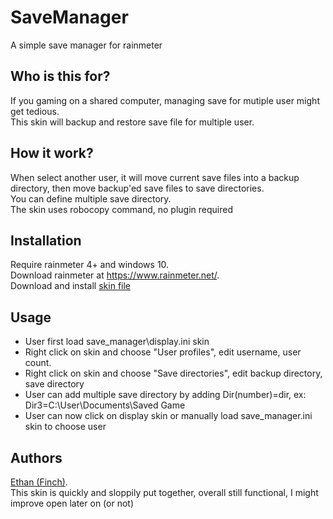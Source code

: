 # SaveManager
A simple save manager for rainmeter

## Who is this for?  
If you gaming on a shared computer, managing save for mutiple user might get tedious.  
This skin will backup and restore save file for multiple user.  

## How it work?
When select another user, it will move current save files into a backup directory, then move backup'ed save files to save directories.  
You can define multiple save directory.  
The skin uses robocopy command, no plugin required

## Installation
Require rainmeter 4+ and windows 10.  
Download rainmeter at https://www.rainmeter.net/.  
Download and install [skin file](https://github.com/callmeEthan/SaveManager/releases/download/v0.5/SaveManager_v0.5.rmskin)

## Usage
- User first load save_manager\display.ini skin  
- Right click on skin and choose "User profiles", edit username, user count.  
- Right click on skin and choose "Save directories", edit backup directory, save directory  
- User can add multiple save directory by adding Dir(number)=dir, ex: Dir3=C:\User\Documents\Saved Game  
- User can now click on display skin or manually load save_manager.ini skin to choose user  

## Authors
[Ethan (Finch)](https://github.com/callmeEthan).  
This skin is quickly and sloppily put together, overall still functional, I might improve open later on (or not)
